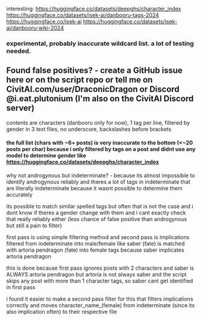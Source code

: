 interesting: https://huggingface.co/datasets/deepghs/character_index
https://huggingface.co/datasets/isek-ai/danbooru-tags-2024
https://huggingface.co/isek-ai
https://huggingface.co/datasets/isek-ai/danbooru-wiki-2024

### experimental, probably inaccurate wildcard list. **a lot of testing needed**.

## Found false positives? - create a GitHub issue here or on the script repo or tell me on CivitAI.com/user/DraconicDragon or Discord @i.eat.plutonium (I'm also on the CivitAI Discord server)

contents are characters (danbooru only for now), 1 tag per line, filtered by gender in 3 text files, no underscore, backslashes before brackets

#### the full list (chars with ~6+ posts) is very inaccurate to the bottom (<~20 posts per char) because i only filtered by tags on a post and didnt use any model to determine gender like https://huggingface.co/datasets/deepghs/character_index


why not androgynous but indeterminate? - because its almost impossible to identify androgynous reliably and theres a lot of tags in indeterminate that are literally indeterminate because it wasnt possible to determine them accurately

its possible to match similar spelled tags but often that is not the case and i dont know if theres a gender change with them and i cant exactly check that really reliably either (less chance of false positive than androgynous but still a pain to filter)

first pass is using simple filtering method and second pass is implications filtered from indeterminate into male/female like saber \(fate\) is matched with artoria pendragon \(fate\) into female tags because saber implicates artoria pendragon

this is done because first pass ignores posts with 2 characters and saber is ALWAYS artoria pendragon but artoria is not always saber and the script skips any post with more than 1 character tags, so saber cant get identified in first pass

i found it easier to make a second pass filter for this that filters implications correctly and moves character_name_(female) from indeterminate (since its also implication often) to their respective file
